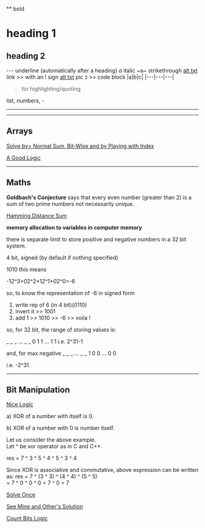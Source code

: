 **   bold
#    heading 1
##   heading 2

---  underline (automatically after a heading)
_a_  italic
~a~  strikethrough
[alt txt](link "")  link >> with an ! sign
[alt txt](link "") pic
`
3 ` >> code block
|a|b|c|
|---|---|---|

> for highlighting/quoting

list, numbers, -

___
___


## Arrays
[Solve by> Normal Sum, Bit-Wise and by Playing with Index](https://www.interviewbit.com/old/problems/repeat-and-missing-number-array/ "Array Q1")

[A Good Logic](https://www.interviewbit.com/old/problems/n3-repeat-number/ "Array Q2")

___

## Maths
**Goldbach's Conjecture**
says that every even number (greater than 2) is a sum of two prime numbers not necessarily unique.

[Hamming Distance Sum](https://www.interviewbit.com/old/problems/sum-of-pairwise-hamming-distance/ "Math Q1")



**memory allocation to variables in computer memory**

there is separate limit to store positive and negative numbers in a 32 bit system.

4 bit, signed (by default if nothing specified)

1010
this means

-1*2^3+0*2^2+1*2^1+0*2^0=-6

so, to know the representation of -6 in signed form
1. write rep of 6 (in 4 bit)(0110)
2. invert it >> 1001
3. add 1 >> 1010 >> -6 >> voila !

so, for 32 bit, the range of storing values is:

_ _ _ ... _ _
0 1 1 ... 1 1
i.e. 2^31-1

and, for max negative
_ _ _ ... _ _
1 0 0 ... 0 0

i.e. -2^31

___


## Bit Manipulation
[Nice Logic](https://www.interviewbit.com/old/problems/single-number/ "Bit-Wise Q1")

a) XOR of a number with itself is 0.

b) XOR of a number with 0 is number itself.

Let us consider the above example.  
Let ^ be xor operator as in C and C++.

res = 7 ^ 3 ^ 5 ^ 4 ^ 5 ^ 3 ^ 4

Since XOR is associative and commutative, above 
expression can be written as:
res = 7 ^ (3 ^ 3) ^ (4 ^ 4) ^ (5 ^ 5)  
    = 7 ^ 0 ^ 0 ^ 0
    = 7 ^ 0
    = 7 

[Solve Once](https://www.interviewbit.com/old/problems/single-number-ii/ "Bit-Wise Q2")

[See Mine and Other's Solution](https://www.interviewbit.com/old/problems/count-total-set-bits/ "Bit-Wise Q3")

[Count Bits Logic](https://leetcode.com/problems/counting-bits/submissions/ "Bit-Wise Q4")

